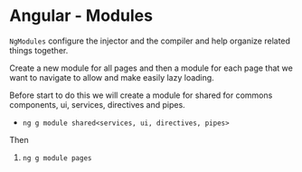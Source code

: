 # Angular - Modules

`NgModules` configure the injector and the compiler and help organize related things together.

Create a new module for all pages and then a module for each page that we want to navigate to allow and make easily lazy loading.

Before start to do this we will create a module for shared for commons components, ui, services, directives and pipes.

- `ng g module shared<services, ui, directives, pipes>`

Then

1. `ng g module pages`